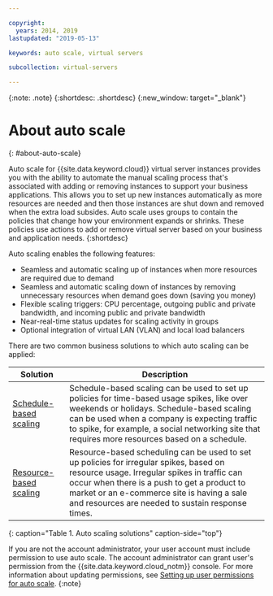 ```yaml
---

copyright:
  years: 2014, 2019
lastupdated: "2019-05-13"

keywords: auto scale, virtual servers

subcollection: virtual-servers

---
```


{:note: .note}
{:shortdesc: .shortdesc}
{:new_window: target="_blank"}

# About auto scale
{: #about-auto-scale}

Auto scale for {{site.data.keyword.cloud}} virtual server instances provides you with the ability to automate the manual scaling process that's associated with adding or removing instances to support your business applications. This allows you to set up new instances automatically as more resources are needed and then those instances are shut down and removed when the extra load subsides. Auto scale uses groups to contain the policies that change how your environment expands or shrinks. These policies use actions to add or remove virtual server based on your business and application needs. 
{:shortdesc}

Auto scaling enables the following features:

* Seamless and automatic scaling up of instances when more resources are required due to demand
* Seamless and automatic scaling down of instances by removing unnecessary resources when demand goes down (saving you money)
* Flexible scaling triggers: CPU percentage, outgoing public and private bandwidth, and incoming public and private bandwidth
* Near-real-time status updates for scaling activity in groups
* Optional integration of virtual LAN (VLAN) and local load balancers

There are two common business solutions to which auto scaling can be applied:

| Solution | Description |
| -------- | ----------- |
| [Schedule-based scaling](/docs/vsi?topic=virtual-servers-managing-schedule-based-auto-scaling) | Schedule-based scaling can be used to set up policies for time-based usage spikes, like over weekends or holidays. Schedule-based scaling can be used when a company is expecting traffic to spike, for example, a social networking site that requires more resources based on a schedule. |
| [Resource-based scaling](/docs/vsi?topic=virtual-servers-managing-resourced-based-auto-scaling) | Resource-based scheduling can be used to set up policies for irregular spikes, based on resource usage. Irregular spikes in traffic can occur when there is a push to get a product to market or an e-commerce site is having a sale and resources are needed to sustain response times. |
{: caption="Table 1. Auto scaling solutions" caption-side="top"}

If you are not the account administrator, your user account must include permission to use auto scale. The account administrator can grant user's permission from the {{site.data.keyword.cloud_notm}} console. For more information about updating permissions, see [Setting up user permissions for auto scale](/docs/vsi?topic=virtual-servers-user-permissions-required-to-use-auto-scale).
{:note}


